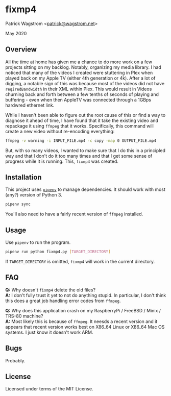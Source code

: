 fixmp4
======

Patrick Wagstrom &lt;patrick@wagstrom.net&gt;

May 2020

Overview
--------

All the time at home has given me a chance to do more work on a few projects sitting on my backlog. Notably, organizing my media library. I had noticed that many of the videos I created were stuttering in Plex when played back on my Apple TV (either 4th generation or 4k). After a lot of digging, a notable sign of this was because most of the videos did not have `reqiredBandwidth` in their XML within Plex. This would result in Videos churning back and forth between a few tenths of seconds of playing and buffering - even when then AppleTV was connected through a 1GBps hardwred ethernet link.

While I haven't been able to figure out the root cause of this or find a way to diagnose it ahead of time, I have found that it take the existing video and repackage it using `ffmpeg` that it works. Specifically, this command will create a new video without re-encoding everything:

```bash
ffmpeg -v warning -i INPUT_FILE.mp4 -c copy -map 0 OUTPUT_FILE.mp4
```

But, with so many videos, I wanted to make sure that I do this in a principled way and that I don't do it too many times and that I get some sense of progress while it is running. This, `fixmp4` was created.

Installation
------------
This project uses [`pipenv`](https://pipenv.pypa.io/en/latest/) to manage dependencies. It should work with most (any?) version of Python 3.

```bash
pipenv sync
```

You'll also need to have a fairly recent version of `ffmpeg` installed.

Usage
-----
Use `pipenv` to run the program.

```bash
pipenv run python fixmp4.py [TARGET_DIRECTORY]
```

If `TARGET_DIRECTORY` is omitted, `fixmp4` will work in the current directory.

FAQ
---

**Q:** Why doesn't `fixmp4` delete the old files?<br/>
**A:** I don't fully trust it yet to not do anything stupid. In particular, I don't think this does a great job handling error codes from `ffmpeg`.

**Q:** Why does this application crash on my RaspberryPi / FreeBSD / Minix / TRS-80 machine?<br/>
**A:** Most likely this is because of `ffmpeg`. It neesds a recent version and it appears that recent version works best on X86_64 Linux or X86_64 Mac OS systems. I just know it doesn't work ARM.

Bugs
----

Probably.

License
-------

Licensed under terms of the MIT License.
